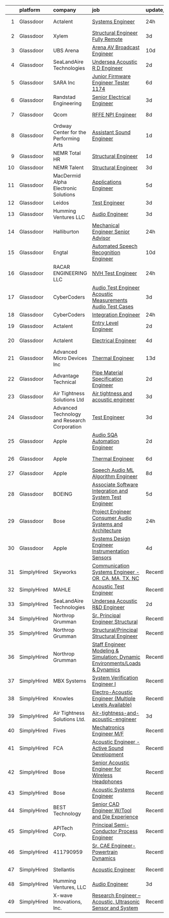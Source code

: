 

|    | platform    | company                                      | job                                                                                                                                                                                                                                                                                                                                                                                                                                                                                                                                                                                                                                                                                                                                                                                                                                                                                                                                                                                                                                                                                                                                                                                                                                                                                                                                                                                                  | update_time   | location             |
|---:|:------------|:---------------------------------------------|:-----------------------------------------------------------------------------------------------------------------------------------------------------------------------------------------------------------------------------------------------------------------------------------------------------------------------------------------------------------------------------------------------------------------------------------------------------------------------------------------------------------------------------------------------------------------------------------------------------------------------------------------------------------------------------------------------------------------------------------------------------------------------------------------------------------------------------------------------------------------------------------------------------------------------------------------------------------------------------------------------------------------------------------------------------------------------------------------------------------------------------------------------------------------------------------------------------------------------------------------------------------------------------------------------------------------------------------------------------------------------------------------------------|:--------------|:---------------------|
|  1 | Glassdoor   | Actalent                                     | [Systems Engineer](https://www.glassdoor.com/partner/jobListing.htm?pos=109&ao=1110586&s=58&guid=00000182ba0a05ab8ddc6df8d52ceeed&src=GD_JOB_AD&t=SR&vt=w&ea=1&cs=1_c5eb0311&cb=1660978595607&jobListingId=1008081625256&cpc=1CBFC3E34E2A31FF&jrtk=3-0-1gat0k1ehk637801-1gat0k1ev2g8u000-eb5fc3e5fa73dec3--6NYlbfkN0ChYVx_I3yfZ_JDY3EFoivtqvi_stwnZ_kRt8Dowt_l_d1ydueao4NE-oUleRJ4yhjCrTNrnhpA1723ScKRDpRE1n0lV517MAuDm13_KfRUVCvtQItZxA6LE1Jn-hMF2PzuvuQPoChg2FMt2ty_tcyOZZqDrLEv6DVzbvLpvC0x3pBg0Jy9n9lr9nqpcsbtY7q9KxqUkp00A929PYQIDAw1LVaZHqN0gLzaQaKPTPuCy_F2Qno01gAogrn7jqucTkEyZg_VEeG1vf9JfvhxiPk1sxxG7uPV9z8CzyylGk3ecbuD9FimjyGEvR28Xo8toy6Ins-nVd5ZbSxrH11t29Rw0KQ7R_zDnlvIJq-qrJEdFvedIAJIpo7pyzQ9V1WvX8fV-B6V7HyZuPdb0sf-qXGSj6Fs3xwmFImpp0vGTmqITQxIemZOr6f7ZlRn6f7Ql5WRzv9Xr1Kk8eAdDCxQ9tsqdT3S4OLPVdMBQSGyeS2Abi2wj3J6-6fIeNCAYRcAw3M9BjVEPoF8fndg2L17MP2mBY5JMfutfJ4L2UeqH4l7BoAZOhTtymhC18A1R53T8X07hhsQzQkEZ9f-gfYQinh0wyzYSimC_N8VWqEwECducnc_gWuXSCpe38eLW0ddGnnlwqc3imBKkmPtk4d1Purh4Ow14N1rP9dQ4-NTtjB7UtFjJ_bXcEnxh_b6UviLSW97yvnLpEZms4X24GTboXlvsRCtXx-0J310wVw9uEu4NJfbJQDpbZeNzXGtXWaC9JhIf6DJkC0xSw_fG1X9t6uNAgUEUfKQ37eti9QxdxYnYdEi09E3a9UpN2I7mZ0l24KMCRTa2gts9oWdXi3UmJHojDhHeIxG5Vv49IHcukGdZNyvc9-usjlWt_h6b8DcqzHmAbSJJvsFWFey9MMjvt-aMk_baCeVEeUY09PQHZ3AUIACq3aVy4K6iiiz1Jr0CbNPLgB9o1wET9Nu4kJSrojmOxn1ciMzZDQ%3D)                                            | 24h           | Eden Prairie, MN     |
|  2 | Glassdoor   | Xylem                                        | [Structural Engineer   Fully Remote](https://www.glassdoor.com/partner/jobListing.htm?pos=127&ao=1136043&s=58&guid=00000182ba0a05ab8ddc6df8d52ceeed&src=GD_JOB_AD&t=SR&vt=w&cs=1_dd56111f&cb=1660978595610&jobListingId=1008074804301&jrtk=3-0-1gat0k1ehk637801-1gat0k1ev2g8u000-41930a4662df28d3-)                                                                                                                                                                                                                                                                                                                                                                                                                                                                                                                                                                                                                                                                                                                                                                                                                                                                                                                                                                                                                                                                                                  | 3d            | Raleigh, NC          |
|  3 | Glassdoor   | UBS Arena                                    | [Arena AV   Broadcast Engineer](https://www.glassdoor.com/partner/jobListing.htm?pos=122&ao=1136043&s=58&guid=00000182ba0a05ab8ddc6df8d52ceeed&src=GD_JOB_AD&t=SR&vt=w&cs=1_ba00f9a0&cb=1660978595608&jobListingId=1008063340762&jrtk=3-0-1gat0k1ehk637801-1gat0k1ev2g8u000-3154833dffbc439f-)                                                                                                                                                                                                                                                                                                                                                                                                                                                                                                                                                                                                                                                                                                                                                                                                                                                                                                                                                                                                                                                                                                       | 10d           | Elmont, NY           |
|  4 | Glassdoor   | SeaLandAire Technologies                     | [Undersea Acoustic R D Engineer](https://www.glassdoor.com/partner/jobListing.htm?pos=120&ao=1136043&s=58&guid=00000182ba0a05ab8ddc6df8d52ceeed&src=GD_JOB_AD&t=SR&vt=w&ea=1&cs=1_66ddca9c&cb=1660978595608&jobListingId=1008076399763&jrtk=3-0-1gat0k1ehk637801-1gat0k1ev2g8u000-1b0c825c938043e9-)                                                                                                                                                                                                                                                                                                                                                                                                                                                                                                                                                                                                                                                                                                                                                                                                                                                                                                                                                                                                                                                                                                 | 2d            | Jackson, MI          |
|  5 | Glassdoor   | SARA Inc                                     | [Junior Firmware Engineer   Tester   1174](https://www.glassdoor.com/partner/jobListing.htm?pos=126&ao=1136043&s=58&guid=00000182ba0a05ab8ddc6df8d52ceeed&src=GD_JOB_AD&t=SR&vt=w&ea=1&cs=1_cc11dc2e&cb=1660978595610&jobListingId=1008069954036&jrtk=3-0-1gat0k1ehk637801-1gat0k1ev2g8u000-64dfa2a4b43075ce-)                                                                                                                                                                                                                                                                                                                                                                                                                                                                                                                                                                                                                                                                                                                                                                                                                                                                                                                                                                                                                                                                                       | 6d            | Colorado Springs, CO |
|  6 | Glassdoor   | Randstad Engineering                         | [Senior Electrical Engineer](https://www.glassdoor.com/partner/jobListing.htm?pos=111&ao=1110586&s=58&guid=00000182ba0a05ab8ddc6df8d52ceeed&src=GD_JOB_AD&t=SR&vt=w&ea=1&cs=1_813d283c&cb=1660978595607&jobListingId=1008074289318&cpc=FAE5E775D180B2FB&jrtk=3-0-1gat0k1ehk637801-1gat0k1ev2g8u000-cfd09318c66b733e--6NYlbfkN0BDx217eft1lC7uqItkaModCFPNh_e0lnHdKkvEJecXwu4gIqA7CFTnvSYR8MShG5a-juaM6sdXavpS6MPruFdQNc5PiAaOegdbfmramjOwLM8yU_Gyhm6YspYOZ056uLtqJsXecjpva2utvJLPy3-qyp9LWwlRnrDgtmLRD1WPFr7w-dekNFx66GGlSiEs5uyHb7SiQBuSJOcirhDWvfsq3CehCPNbR53sI95rr9tT2LvwTHNI3D2M70zMO-nXJP1LLiF1Kevvq4ekqyXprycADiBSj5UPLYWit33qEywY3lWZeWJtG1Ygr9z7IIB23YLqSMwdhMU9AbWHxUz3ShP7QkHtE10JP-oCun2TCE92pUjm0blLc_1d0Zvo1o_YV5h0B3kHShtoSUlnIUeJLAO6bhND501LGy04XnSLB3ZFO-BBrDf0qiBH6mCTAMBR9dKR1a7RpbrFzON2wa4j4hpn_yXLX-lXI41oU6A851066_1rhg3UOzFEi1NjncWan4ZExbmcPl36-4t0InXLLte6Qg_KPGygxestWbpzAApRxvFaZPGCknY81JonCn0WHSntiraxocZFkg9YNCS-uH1AVH_tVZAzwLJzxb-GD2Zz0Yk3Ieh5i4ZWpIEXXXOvh81nThOuroSK0hPow3wyl-TtZ4nyU2F_WzY%3D)                                                                                                                                                                                                                                                                                                                                                                  | 3d            | Framingham, MA       |
|  7 | Glassdoor   | Qcom                                         | [RFFE NPI Engineer](https://www.glassdoor.com/partner/jobListing.htm?pos=124&ao=1136043&s=58&guid=00000182ba0a05ab8ddc6df8d52ceeed&src=GD_JOB_AD&t=SR&vt=w&cs=1_1980522e&cb=1660978595608&jobListingId=1008067509526&jrtk=3-0-1gat0k1ehk637801-1gat0k1ev2g8u000-29f2ec6209d2a3f1-)                                                                                                                                                                                                                                                                                                                                                                                                                                                                                                                                                                                                                                                                                                                                                                                                                                                                                                                                                                                                                                                                                                                   | 8d            | San Diego, CA        |
|  8 | Glassdoor   | Ordway Center for the Performing Arts        | [Assistant Sound Engineer](https://www.glassdoor.com/partner/jobListing.htm?pos=118&ao=1136043&s=58&guid=00000182ba0a05ab8ddc6df8d52ceeed&src=GD_JOB_AD&t=SR&vt=w&ea=1&cs=1_c1b5574d&cb=1660978595608&jobListingId=1008079532547&jrtk=3-0-1gat0k1ehk637801-1gat0k1ev2g8u000-5856df3a239138d6-)                                                                                                                                                                                                                                                                                                                                                                                                                                                                                                                                                                                                                                                                                                                                                                                                                                                                                                                                                                                                                                                                                                       | 1d            | Saint Paul, MN       |
|  9 | Glassdoor   | NEMR Total HR                                | [Structural Engineer](https://www.glassdoor.com/partner/jobListing.htm?pos=105&ao=1110586&s=58&guid=00000182ba0a05ab8ddc6df8d52ceeed&src=GD_JOB_AD&t=SR&vt=w&ea=1&cs=1_d556e173&cb=1660978595606&jobListingId=1008078789245&cpc=75B6770C194DCF89&jrtk=3-0-1gat0k1ehk637801-1gat0k1ev2g8u000-fae9f28f76e79daf--6NYlbfkN0C-s0Md1pYn8sd6gn1PKW4zB_vLN-pY-uhznifxz0fEZeUG3Kv9a2dq5mXwQb3ySsArqfYwvFEN8fwqNIJRhB4QpaxsbFbImcA9YlVAgD0UZ465QR8N7KjrKy1haqghv0czYIzuXZjrD3ftYO7Maq7rS3_VIBFakolNDxoK0rFsk0MkYeU0PO0wPy9lOWeDcvVQ231WFoPToF1fwKC88Q_cAPX6s9dGojVEgDKNUtQUNIu1WU8TRyJ9wriAZSisRIc8H1-U-w0OZz_ypkbeofveXuFzcljJO4xhKsUxNtEfIJqcWVsAiJQPCcDQme26kv7vfYOm_ex52yl2bQcjAtDzJd6Ofe5jyt8twYegbzGfRy9wT_OQXE9wfBGe44JKX9uEjn9BdMoU-OjK7Z5S3cazKDgnzpsYY9HDoKz181QA2JL1mYZ9lHjUNdVF4GR1yPPtw4Q1urKJ3T4xGEfJGIzQ8sIFCIPuaZoftX223j_s3uic3fPLFjlz069z1uAURmA%3D)                                                                                                                                                                                                                                                                                                                                                                                                                                                                                                                                         | 1d            | Princeton, NJ        |
| 10 | Glassdoor   | NEMR Talent                                  | [Structural Engineer](https://www.glassdoor.com/partner/jobListing.htm?pos=128&ao=1136043&s=58&guid=00000182ba0a05ab8ddc6df8d52ceeed&src=GD_JOB_AD&t=SR&vt=w&ea=1&cs=1_4401fb5b&cb=1660978595610&jobListingId=1008073938495&jrtk=3-0-1gat0k1ehk637801-1gat0k1ev2g8u000-bc9dc2a23d1c44c4-)                                                                                                                                                                                                                                                                                                                                                                                                                                                                                                                                                                                                                                                                                                                                                                                                                                                                                                                                                                                                                                                                                                            | 3d            | Princeton, NJ        |
| 11 | Glassdoor   | MacDermid Alpha Electronic Solutions         | [Applications Engineer](https://www.glassdoor.com/partner/jobListing.htm?pos=125&ao=1136043&s=58&guid=00000182ba0a05ab8ddc6df8d52ceeed&src=GD_JOB_AD&t=SR&vt=w&cs=1_d0067440&cb=1660978595608&jobListingId=1008070285027&jrtk=3-0-1gat0k1ehk637801-1gat0k1ev2g8u000-bd764e465d32d008-)                                                                                                                                                                                                                                                                                                                                                                                                                                                                                                                                                                                                                                                                                                                                                                                                                                                                                                                                                                                                                                                                                                               | 5d            | South Plainfield, NJ |
| 12 | Glassdoor   | Leidos                                       | [Test Engineer](https://www.glassdoor.com/partner/jobListing.htm?pos=103&ao=1110586&s=58&guid=00000182ba0a05ab8ddc6df8d52ceeed&src=GD_JOB_AD&t=SR&vt=w&cs=1_35b2aa66&cb=1660978595605&jobListingId=1008075064293&cpc=42BEC95245890617&jrtk=3-0-1gat0k1ehk637801-1gat0k1ev2g8u000-6a3203464c1b707d--6NYlbfkN0CZUO70VSdYKA8PR3jfrSh5ljhqJhfDt0PzQCMubt8cRihWbmqO_-Ccw6DGinMZCyIEpf0Af9XKthHfBvTvzgH4DkFKYILFfOBijEpWhuNs72seseKoDFF6CDTEAYPN9Lx5He8mR_O1D0v6JooYaOYoVwHqWnpaKvLttLpllx_dzAONH5hB3qEReQ4EYC1WlXunAixYAfRhItX-lowvo5JCYrpB5SDLIhmn66rQ2R1fvG2hJVYWjYWsZXuXoxlMllvAGoZ8GLsAGp3mMxCWoGfjT2-irGsNGXaVfgW39IXORqoskAMCKtOveJL48o7WHKHgRQYOQn43poaAiA0WHWUq4emfRVo65XhHWvbq-2WOl-Ay2vPbLJ4W9zmTyJXFjU4G2JAB50TPjpdiVGVOv1-H9pP9YVo8UIuSlM1woPkVxjeXLij6DGLBjGZhzr027rMFyKP_6zuVutbL9HUaxnfIbQmgu642utnZAVrQshq6KLGEU3GoMPj6-qxSOBvvrBVYl8DlnYRmzzkbakMyO8cG9mBL0gBl9uB_Be0ofL2iKVs6LN6AksrA4TtcNBZTUdcHGwO7aJm8crFoRIBlIQMr6BSvP40ewEoixZ51qRucvTaGeiKWLKna0Oc6FuRr-anGY2YMfxb_n_HFnyCkyK7TM3joMdwQ9Dg%3D)                                                                                                                                                                                                                                                                                                                                                                                    | 3d            | Poulsbo, WA          |
| 13 | Glassdoor   | Humming Ventures  LLC                        | [Audio Engineer](https://www.glassdoor.com/partner/jobListing.htm?pos=115&ao=1136043&s=58&guid=00000182ba0a05ab8ddc6df8d52ceeed&src=GD_JOB_AD&t=SR&vt=w&ea=1&cs=1_e37a8823&cb=1660978595607&jobListingId=1008074850294&jrtk=3-0-1gat0k1ehk637801-1gat0k1ev2g8u000-c65df6434cac7841-)                                                                                                                                                                                                                                                                                                                                                                                                                                                                                                                                                                                                                                                                                                                                                                                                                                                                                                                                                                                                                                                                                                                 | 3d            | Seattle, WA          |
| 14 | Glassdoor   | Halliburton                                  | [Mechanical Engineer  Senior   Advisor ](https://www.glassdoor.com/partner/jobListing.htm?pos=129&ao=1136043&s=58&guid=00000182ba0a05ab8ddc6df8d52ceeed&src=GD_JOB_AD&t=SR&vt=w&cs=1_f7a14c2c&cb=1660978595610&jobListingId=1008080227152&jrtk=3-0-1gat0k1ehk637801-1gat0k1ev2g8u000-fd6fc5bf562324c4-)                                                                                                                                                                                                                                                                                                                                                                                                                                                                                                                                                                                                                                                                                                                                                                                                                                                                                                                                                                                                                                                                                              | 24h           | Houston, TX          |
| 15 | Glassdoor   | Engtal                                       | [Automated Speech Recognition Engineer](https://www.glassdoor.com/partner/jobListing.htm?pos=112&ao=1110586&s=58&guid=00000182ba0a05ab8ddc6df8d52ceeed&src=GD_JOB_AD&t=SR&vt=w&ea=1&cs=1_5c19a65c&cb=1660978595607&jobListingId=1008062705188&cpc=2CAED5C921A5F994&jrtk=3-0-1gat0k1ehk637801-1gat0k1ev2g8u000-4453650f9401f0f0--6NYlbfkN0B7Z8t6fEMDh_BTkcJVPNJicKvZQEBTy5HSwyHa20ewqmyfWNXjNsfvmtdqiCQm-EyX1eXCMeRRHbelJqYg3JfPf6FJmpd1iPPZHKkt0sbdi9nzyk3UhIYm5cI49RlAKU7eerVBiqDi7LxaMzjgn_vLcgvtotjmBJAF4qEeYwYYdSnlzIVKbgkFwXkAuJPd2w39rOiZkOU0SXerzrE9S83TPsvscGNiqLIQ7zjZ4poXRtv9yQglMU5eWve5rmF_DG2_IgvHzn_g7aoJg7Yn7vxMDXu-BlbV_e6F6HlRf3ps83PDIhymFJuVKvUaHJxSO4ezae5EdajMulXhWlhJPXpqX3oiYEd_8TIuiY6DTcjvXmLT9Jzi7PwVueJ_vlP7mzmbwvrXyrDz2IQKFd17YSzqbF9r63_HbO7fWgTUGZyqEuCWWbNQj09iHSxBKFIFIOiHERsef1_JZXC45LMJAkJV9D7e1cWV9zXNDf8-KNZDs5_QamYsF7QsoAGgKBHxOA4FFA0Xfz5DQ4BOBoEknC1RI4XjVJwKG68%3D)                                                                                                                                                                                                                                                                                                                                                                                                                                                                                       | 10d           | Remote               |
| 16 | Glassdoor   | RACAR ENGINEERING LLC                        | [NVH Test Engineer](https://www.glassdoor.com/partner/jobListing.htm?pos=102&ao=1110586&s=58&guid=00000182ba0a05ab8ddc6df8d52ceeed&src=GD_JOB_AD&t=SR&vt=w&ea=1&cs=1_08125368&cb=1660978595606&jobListingId=1008081786265&cpc=82ABD2B5CEB98952&jrtk=3-0-1gat0k1ehk637801-1gat0k1ev2g8u000-57fbe8c0eee5cb71--6NYlbfkN0AxPkrTPsDcA4ai02pSBbiRRK0-Ba8d9G9mYfWaq0SB0eHZYufqR4gUDDxt4Snz3f-Hx28LcgCoRUk_Moxh8kFYOeVFTULadOvFzFHa7ohnmQn-9cwNlkOQczURzjXJ1tZzLELB2frfc1P0fP95PLVZFtNC9tOlHNr5GLCm3iZbW6d6ko2zCTb82Xvb3tAJ_xEH_J_VhJRHh7HPsIQ9caWxO_h1GO57Q9EjB4MU1VBzU6OAHJD2P6pf5f69OqMwzmdMJeA1s0tlhy7lU_IdECm5sbWKnrTw2w1vQSvzEdvLsc_2l2DtUom3PzIi4oncUVkmus7vGJlAKrxJFVzmuGqoTWpepkaI2tybTLibzSNX9l8jI-PZQuIAYUx6XZaUKp_G6KWtW1iPTIps3JpdJ9UlYgp9s-lxExrVwnfddJF7alRJ-t-MvCXMbYBmqWzHc8knXShemGg8QAoerd2oxv9i9MF_g4fdlisVrGTVST4FiEKJy4Os7fOAQp5zukxKJusmxaVs7b40ZA%3D%3D)                                                                                                                                                                                                                                                                                                                                                                                                                                                                                                                             | 24h           | Auburn Hills, MI     |
| 17 | Glassdoor   | CyberCoders                                  | [Audio Test Engineer  Acoustic Measurements Audio Test Cases](https://www.glassdoor.com/partner/jobListing.htm?pos=106&ao=1110586&s=58&guid=00000182ba0a05ab8ddc6df8d52ceeed&src=GD_JOB_AD&t=SR&vt=w&ea=1&cs=1_1d8365ad&cb=1660978595606&jobListingId=1008074251888&cpc=451933188B21919D&jrtk=3-0-1gat0k1ehk637801-1gat0k1ev2g8u000-c28034a67f6fdac0--6NYlbfkN0CpFJQzrgRR8WqXWK1qKKEqALWJw739KlKqr2H-MSI4eoBlI4EFrmor2FYZMP3muM26mCfOsH-2rGSXOXzmoS6lrZi5bgEYX3ZqTYbppVKgJ0N-FobKAYp9JkTZMJW9BFXOeXmRIK6leADNhMckSFGKSe2JaJ6pKmJQpcG-8Q7GWeRQEWW-KvSyDnrtgfaDxCZGH0KWVbHHBCHzdb1_DpFStiVQxwZxgaLTPmPrx7M5r0KTY6U4kkMRIEZ4eHf0fNS7eawWZs8CeTC0H5rinXWLfDPoRM3EITGfnML5c1Q88hsvPIXuHGW6QoQv6Lw9RKkRZi8yHJkP-1ZSlYCtAlMKtRsiCi77j_oOQ9bNZw2MDqHec3PlwoHDDg08XvYTucpNJbSDoSDOnooiKmyKaKAEfxDABSyGiy2nx18sVhvPhALA4iYB1zksLkZqIAPxguq8UEUkwugWLkU6FR1hrQ9fPHrlcvdbtjdJVUkN8Arn-hJeMTdJUp9T3fja_U6D1DFGnoEjx1bCtGkkZiAtX5I3h4jfiY3DvdlPENl7uoP8K_m-zegG0Gc0y7VvMcwqmGxxpJ7VInYrUxZQLr8B3uFDmKcaNwZY2JKHPattQRKCFv2m74pEdtiioE2Y84aUH4uoT51zIOVYyrrBEs-P_CNkfcVI9Wk58NvPyUJTOxxm8dAidUmd68kWH-OMEj5x1uh5c2BgbEpjAsEDARSLn9_Flwp5Scch7b4a57A_be78cuKhy_EWRNim2iimKp4_ZPPseQAjT3oMqG17nBYFC2uFiBzuapkappkXNQgQZR_BjcsSmrBoqxRLGUO4M7-aQ1_aljRTjlcIAPo6jDKuVcLQFXyLxWduIUb3WA_-w30FaoI0GNQGbgocaEQ1qZxloSM27QzeYzl_J2dePa7Bw8naAvyr0AO-UJnFom15TUWx_QeSor2uvL4H06iVVSudXZV0LnwiZScd2HCmZP2QGsOpYvZrCWj3QDg%3D) | 3d            | Seattle, WA          |
| 18 | Glassdoor   | CyberCoders                                  | [Integration Engineer](https://www.glassdoor.com/partner/jobListing.htm?pos=113&ao=1110586&s=58&guid=00000182ba0a05ab8ddc6df8d52ceeed&src=GD_JOB_AD&t=SR&vt=w&ea=1&cs=1_4671c603&cb=1660978595607&jobListingId=1008081634650&cpc=C4A69CCDBB3B9599&jrtk=3-0-1gat0k1ehk637801-1gat0k1ev2g8u000-a30988a02ab16475--6NYlbfkN0CpFJQzrgRR8WqXWK1qKKEqALWJw739KlKqr2H-MSI4eoBlI4EFrmor2FYZMP3muM1BfrJgYTyeTRiS6oMttrU2qbUaz3jo2KxosdJLu32wVR9a47Jc-hKC10eif0H4NqmUWqJKKku57O0XM_m90HbU9SbqQGI5QtsO9p4rCfsqMlpA7CoxIiEoxg4xdUSq1yX7HlNKiWqnExgcXn9fRl4cX1QhoK6DO1KV63qA6MrwiERaNoLzURDKc2gxKEmI0Jj7-g3zTHvLJNAWkp3CJMwVKmxRkWdQrGBy3W_elqwpvjEcfQqxgbPkWHED31Wv82Yj-pcS3LdLyMdusSBDNkOUm0vQijonayww7_vWDh6agVTBxHNMUUDCK8ZnYu2DOFC_toUm6CslQ1bQqcVuuxSSLepRho0TNpznmtAvYyh6q_vbmAZNN8KOAvR-1xkQMrbQMc-EGyROUhZQW0teo7qL4xA93uTezWkd_Yd0llb--qbOiqBJYfaz4gb25k7A-ohrK3eC9oGwUTc_UDQL3Fwcz0oSRh0cb9MRMEnnTtHk14WRTcY4fcMMM4uDcbLJkp09sakJYCYNRSts6hC8gHTxkpYzI-7nU_rKhOD6-VAR4D6zh4mAM8RgAALwOAM7xwQS-CK6sdyH8X_eCLQPP5fZuJ19LhWIYTIrqOkZ-gCnre57wFbHge3lWmpHKKjpTsP5dyTxUmu-DsNtzKMhKS02DOBaD2DxW_4rUWygYuKrOkvyRn8pxB_x5RMcJB-l_P6dzET74AwG9HvPxh9q8yQB0dMA1bHcwzgzjQV21ffuVw8Zf0wge0jmbgK43eQkZsa-GCrqiXyLAPhgv7AyYDPQso-rOIuZz96BbwtoZxWAKZ-rFUuFwWWNdUXR-XNMovbTiVJIYHjXEN6mbBqWNN-oErZg7Kt2jwM9U1zknftwBHLIPDk_WvE_A81NZtjwvGtQv_5Orb9dRmuIdJ4iEPSbRbaKvD28hkt2bvfMGcgGVw%3D%3D)                          | 24h           | Torrance, CA         |
| 19 | Glassdoor   | Actalent                                     | [Entry Level Engineer](https://www.glassdoor.com/partner/jobListing.htm?pos=110&ao=1110586&s=58&guid=00000182ba0a05ab8ddc6df8d52ceeed&src=GD_JOB_AD&t=SR&vt=w&ea=1&cs=1_0b8da087&cb=1660978595607&jobListingId=1008077072912&cpc=47CFDC01B3F81FAC&jrtk=3-0-1gat0k1ehk637801-1gat0k1ev2g8u000-80860973a67802ea--6NYlbfkN0ChYVx_I3yfZ_JDY3EFoivtqvi_stwnZ_kRt8Dowt_l_d1ydueao4NE-oUleRJ4yhhmumybdE2Kouaj4ijvM67OjwBFpaTVdis5duIe_hhHyHeLRgfXvHT8CVNthjxvGwO0GKWio-ZGLNpXiryZOuQM3mtx5h2EK4tOWlkknpGH49bKKyYWBVoMc3tq30lqKxSyEuXXZRdo_-zM2Ox6QnQxbg6amjmgf3ShfRRd853dw98cT4codfJ1L8eyUj54_l-6ViW_mOzjArquQdYTKq7ogCMvPPTIawA8Y17iVOI6_-Cl9omNuou9z5nOWzrIOkaTIsCD4uSed8KxUawgAvkjJ7jayZVCEq2sp-GCI_sNkOkqIAmR7NnnIrILgsqG0Ao12yVfgHlrwHA11aRHVSnQg6eVC9lqnfpUgDJp8Ol5fjk2MR3TXUVHx94tKFj2qq9z5YDX64xCcH8pPJ8m1NeTxF8d8BR7Ot_fyObM8ztCc9BwFA2M5z9si643LJ3rt8lIX5xB0z6ucd41QrdkbjjbIaNH4sU52hKydWtGc_mC3xCRcF38C82FM1zaX9aL6w3XYwfYvH1JVew5ekviWYHP6KAwx9igNgps7FzRJ69p17rNRijmRHrGZLq0sBWc_Q3qoH9BZgDJ-RU8yg6IMjocRe2ybaZiFcupmnia4gn62CKAsD-JOiD4RQp3EW-7cpn7o4mOVOaOSUZfU68e9DkgjuT1p1ppEcPiUZNkBDg8_sQct94fNFaTdM_sA4v9eMfj1qvNR5Sr9VSoV3LJ593FXD-iUC-9vihIyS0PoxRklfKVkKMk0eTACGPDeF_WMn7_A_qx1K_NIHRP9CmHK0mW7CNdt1EKxi54D7MWby0L2aJvPsIIHMytyrKl0bT_kAsG2zCeYzoCF7yg_ljdC36CUPCreISiM-AOxFZ_6GqkHe2Lcuaz_iO_E22ofg6AbpbJUCb6BfxtyQzxkv2JwhFaiRL3ivkUyBs%3D)                                        | 2d            | Chester, PA          |
| 20 | Glassdoor   | Actalent                                     | [Electrical Engineer](https://www.glassdoor.com/partner/jobListing.htm?pos=114&ao=1110586&s=58&guid=00000182ba0a05ab8ddc6df8d52ceeed&src=GD_JOB_AD&t=SR&vt=w&ea=1&cs=1_563f3837&cb=1660978595607&jobListingId=1008072879870&cpc=654405A9B1E0A9F5&jrtk=3-0-1gat0k1ehk637801-1gat0k1ev2g8u000-ac89dd8fabbe2e40--6NYlbfkN0ChYVx_I3yfZ_JDY3EFoivtqvi_stwnZ_kRt8Dowt_l_d1ydueao4NE-oUleRJ4yhga3EuJB49BQn9bMZ4MjqaznG9aKIJzFTwuO8pLMdzwCBPk-7DPlRCc7j6hYHRCkrvDakACHMN6uA2Kfe4FajUn2ydEEg-26KiBmwqh3wpbs5dbHxm9UmGqW3wzxsUrQMF6fxVBNsMVo1OZQbJdWaRDd0kxjvQtyJ9D4do2zsjouTrkkK5BLar7NpoU6D8BylZEsWkRz3CtxODWCCECvuf8BG6HAczrkBbpnNtHZ0xVG7XfjIZ9VTXof3T9bu1w6AmuAEg124PaZMTExGk2uSDYNKppCogdvD4-f-z3amGraFqigTQOhpwXSbuiz2TT_iyLeYMlbl0_SK5JTbkZmyaUmmp8MFoXH9MaWyhhelEaMLrwuXAV9xDD3dklpSY2tKKvFL7FK77SrCAmtTGHGNRbhkevFJIOP4fF2N_cqrmkf4cIrpqFkPT2seSXCLds0czUKUm6tbxOYjyWRpi0QJhbjLJoj7QN-CUuEPBlv1txhgvbRPNNROGoXowZeHJQnHGnpug5taXcsC1rReY83vtklHe1eIqH__c6dDxZusY9vf6LPhiWv8k4LNm170qiuNRQcUEAbm9sWrxk0q8Hr3HlFXtU9xhHTCMicAsLjfgBdc7oikEwaGa4gUyk3_5zevPMpBkNNgsTnOoNFYE_PnymldukrlBDx08WvxZucfPHkTyOHW2C5jF0aVOcZsnNZVNlNzJZkYgb8OWQaqjNfnsNmWPYNQlNn3eB6siArc3rlZ_j53zoIP-JGhEB-1VnAM-HlT0OhC3MrNenfSBb4pXGfmP4sUnA90gE5KB7K5wepm2i0xhiE_v8b3WHVz8HVGLje4nLpxNHUb696I_F5W7_hVODxhwfWupZAxjxzWM6uo62SPoi6YEXYKvKqu6sM0Uo9MLxR3TExn_iB5ZR14f0lknS20bjY8o%3D)                                         | 4d            | Lake Oswego, OR      |
| 21 | Glassdoor   | Advanced Micro Devices  Inc                  | [Thermal Engineer](https://www.glassdoor.com/partner/jobListing.htm?pos=123&ao=1136043&s=58&guid=00000182ba0a05ab8ddc6df8d52ceeed&src=GD_JOB_AD&t=SR&vt=w&cs=1_253abc05&cb=1660978595608&jobListingId=1008056679047&jrtk=3-0-1gat0k1ehk637801-1gat0k1ev2g8u000-1f109b25a1100f3b-)                                                                                                                                                                                                                                                                                                                                                                                                                                                                                                                                                                                                                                                                                                                                                                                                                                                                                                                                                                                                                                                                                                                    | 13d           | Austin, TX           |
| 22 | Glassdoor   | Advantage Technical                          | [Pipe Material Specification Engineer](https://www.glassdoor.com/partner/jobListing.htm?pos=107&ao=1110586&s=58&guid=00000182ba0a05ab8ddc6df8d52ceeed&src=GD_JOB_AD&t=SR&vt=w&ea=1&cs=1_2b6d9d22&cb=1660978595606&jobListingId=1008077741008&cpc=723ADC3DFE402989&jrtk=3-0-1gat0k1ehk637801-1gat0k1ev2g8u000-c320e72c0ffc31eb--6NYlbfkN0CQRQ3eiV4YWjrRS1ho7HVQ9JO8v6Fb3eU0yDOJbdOiEguntuRlpE4-_N6DYLNj-GpJK1FUgsvi-jGTFN6seQa8lGO0nmINkmxGyDjSwr8tbCBtQ4SQ-I0RoyUacdeWrAe3QIUhj_MbkiOtQltvwYrz7KFrRKod_YLoWgqPAx3xsQOzLAnfQFdM4mqNmY_DR-47e-g-1hIsebmAgiltBTA8KJujqfDXke0TBtQPQ-OePcp4zxoHHPeOjiGDTWBxidfLPoNTqjcaq5qNETMKplILpdGp9o_dmkHaNNlBdceB9vU4CymP7zb66wkLfzEqoF2mYvGqeseqBOGJmuD6G-i9Y7-cY-W8fUTru3i2gfCtJvWI-Gs3GP5R5qixO05dgCikXJrgiLKhhovJAwK-JYCnE_xn0c3TfhvUz2O3t6Zz1qRXWVIJ7L3xkCdymU04KjNCJFkOlmPVec4vTTBMjVCjtyZjt7_OLERu1Era7UZSt8_pFL68hOa7Ce3P7k9awLcM_cAulqPOZDEaTEw6Vx-3yGsCwd4sChYM23tJqJ2UcybyxTcEW11Ft1oK8Bqhrkns8N5CaM2mwg%3D%3D)                                                                                                                                                                                                                                                                                                                                                                                                                                          | 2d            | Houston, TX          |
| 23 | Glassdoor   | Air Tightness Solutions Ltd                  | [Air tightness and acoustic engineer](https://www.glassdoor.com/partner/jobListing.htm?pos=119&ao=1136043&s=58&guid=00000182ba0a05ab8ddc6df8d52ceeed&src=GD_JOB_AD&t=SR&vt=w&cs=1_ce5268d0&cb=1660978595608&jobListingId=1008075017413&jrtk=3-0-1gat0k1ehk637801-1gat0k1ev2g8u000-bab19b5d3ac46ea4-)                                                                                                                                                                                                                                                                                                                                                                                                                                                                                                                                                                                                                                                                                                                                                                                                                                                                                                                                                                                                                                                                                                 | 3d            | Uxbridge, MA         |
| 24 | Glassdoor   | Advanced Technology and Research Corporation | [Test Engineer](https://www.glassdoor.com/partner/jobListing.htm?pos=130&ao=1136043&s=58&guid=00000182ba0a05ab8ddc6df8d52ceeed&src=GD_JOB_AD&t=SR&vt=w&ea=1&cs=1_486468ab&cb=1660978595610&jobListingId=1008074772887&jrtk=3-0-1gat0k1ehk637801-1gat0k1ev2g8u000-1bafa39c21440956-)                                                                                                                                                                                                                                                                                                                                                                                                                                                                                                                                                                                                                                                                                                                                                                                                                                                                                                                                                                                                                                                                                                                  | 3d            | Bethesda, MD         |
| 25 | Glassdoor   | Apple                                        | [Audio SQA Automation Engineer](https://www.glassdoor.com/partner/jobListing.htm?pos=117&ao=1136043&s=58&guid=00000182ba0a05ab8ddc6df8d52ceeed&src=GD_JOB_AD&t=SR&vt=w&cs=1_e5a5bf7a&cb=1660978595607&jobListingId=1008077637824&jrtk=3-0-1gat0k1ehk637801-1gat0k1ev2g8u000-1727bd9025c83aa0-)                                                                                                                                                                                                                                                                                                                                                                                                                                                                                                                                                                                                                                                                                                                                                                                                                                                                                                                                                                                                                                                                                                       | 2d            | Cupertino, CA        |
| 26 | Glassdoor   | Apple                                        | [Thermal Engineer](https://www.glassdoor.com/partner/jobListing.htm?pos=116&ao=1136043&s=58&guid=00000182ba0a05ab8ddc6df8d52ceeed&src=GD_JOB_AD&t=SR&vt=w&cs=1_f327be6b&cb=1660978595607&jobListingId=1008070096066&jrtk=3-0-1gat0k1ehk637801-1gat0k1ev2g8u000-9ad908c71b5e0f4d-)                                                                                                                                                                                                                                                                                                                                                                                                                                                                                                                                                                                                                                                                                                                                                                                                                                                                                                                                                                                                                                                                                                                    | 6d            | Cupertino, CA        |
| 27 | Glassdoor   | Apple                                        | [Speech   Audio ML Algorithm Engineer](https://www.glassdoor.com/partner/jobListing.htm?pos=108&ao=1110586&s=58&guid=00000182ba0a05ab8ddc6df8d52ceeed&src=GD_JOB_AD&t=SR&vt=w&cs=1_f79b77b9&cb=1660978595606&jobListingId=1008066606047&cpc=3BA4CE39D5B5DEF5&jrtk=3-0-1gat0k1ehk637801-1gat0k1ev2g8u000-4bd19a550787995c--6NYlbfkN0BvKrLyj5gPmtZO9T8euul8TCxuuKNOtzRJOomxnwSEodTz2Bc-sPZl29JElYHfcoTQmgR2kLCqbz896zU7Ayzp2mIeuZoFH0p3pB-zTK20603ErE2aTw0Qwc9BgqJ4DR4v_yjIVaESKmxDOaTO2lNHYjCGSCWGpweUL273BrzL58-Z6dt2hfJtGvBj0ioeMEYrnq4xltkJGAnwNO6rrbVwSUd1uvNlmbitmNOmBm8k-n_Lu8t42kgeKuoXJqf-56mL25XSCJezlwySUr3h72mcFKcXi-juzOXM1Ii3FKKxCTA2FRZ_232chcFQDQZy-FH5T_zDmYUqxW_QLUrEZdVfXvdhoJfdX4dkrt0uiT0fEXsaX0Rt5bOUCn68vjqX1D3mRV0NXdN4zfQaYuMqOhVEFIJUyzKLFILFIFKnxKJJ7oY6Yuf8q2xT7Yzy5RLOQ0Z1hWEQgFq6sPrhrz2697p1zXerdQz9hbXpvYqumZchK3fOSDULX2aSxnQa4E3TAHe5OL-7tbDegTHD_EQDQFzkCCXDDMwfZYGIJspcGNobj-ycwKxg7T3BlIxyv5kyyl-whsmS1ecxoHVtIS23NtxZDFCfBhseCyKdnB-3eb7A5oLkzZBHo6vehIPpdJ_MVo984r4MyAIku4U2RupGWU-cIDfWnzh9_MeKXjRwsG6YuZidLgURpV_mSdzUzsZBlrNsXTHRmnIXu_Lh_GkuFSeUykC8y5kuKMSyZ38j4dUmMWbXWqfYczuHRIag5AyUgu-GAkyCD2u9Yjmop8Ti_k4a-QsA60ospDAAtDkIBqC1J6Sz3MryQz4DhntXk58k1X0ymoFN5fTMegurwEdi2nafrBYk2RNZOT_pI1isyy9V0QQa8Xc_An6T3RWifB-wQXZTqeH0wfBPH7yfvYnTLwXEkmh2pkMHnxdSmZgB8UeWTLDmYP1ex1i0-3XxKwaQ21R1w6_6i00n8Ub0qUZqOiN7)                                           | 8d            | Culver City, CA      |
| 28 | Glassdoor   | BOEING                                       | [Associate Software Integration and System Test Engineer](https://www.glassdoor.com/partner/jobListing.htm?pos=101&ao=1110586&s=58&guid=00000182ba0a05ab8ddc6df8d52ceeed&src=GD_JOB_AD&t=SR&vt=w&cs=1_3a64406b&cb=1660978595605&jobListingId=1008070806063&cpc=4A4F3732B778070B&jrtk=3-0-1gat0k1ehk637801-1gat0k1ev2g8u000-8a62f7f5b717beaf--6NYlbfkN0BddK4H-tsabPiX3BvkwhvbvP4OkLNzlRX6egXJy9Hb11ERhvpR4KXHiogI9i6BJrn0stXfOaY0yn3gOMkbZ9_yK406OJq9ppbcdpXJETe0q4ruq-oMZTeY5xjiybkDwmDl0FqTdy5kgAIQSLAQWk4Utfi-Cs6vK5bdzdH9tvMB6iKRz46XoEtDMvasdsVWijGmdrVMBSmlY6BNEK-KS_1rw4emqlJwdVdCTTBPOS_IqQlEZt72EdpD5_8bvrzty9zNImkW-3rcf7N_6_4MagAOHATxYOf1O-VqxVjbn6sfP3JhV3pcdNbD7uL74Z4DGxD_yaWiBggKwRA_wMa6-3h5WZXVmkdYo0gx2T_wQce9nBg8D6S8XcrK-6WO__DRzOQ8S1AIrQUsdDe2GQhAskPkD1QPfslOc-MumnawCDGwrOGE0GEYUqwySIhkXSYWunM%3D)                                                                                                                                                                                                                                                                                                                                                                                                                                                                                                                                                                          | 5d            | Kent, WA             |
| 29 | Glassdoor   | Bose                                         | [Project Engineer  Consumer Audio Systems and Architecture](https://www.glassdoor.com/partner/jobListing.htm?pos=121&ao=1136043&s=58&guid=00000182ba0a05ab8ddc6df8d52ceeed&src=GD_JOB_AD&t=SR&vt=w&cs=1_522a2b18&cb=1660978595608&jobListingId=1008082045687&jrtk=3-0-1gat0k1ehk637801-1gat0k1ev2g8u000-9e4e84726a4ae4ab-)                                                                                                                                                                                                                                                                                                                                                                                                                                                                                                                                                                                                                                                                                                                                                                                                                                                                                                                                                                                                                                                                           | 24h           | Framingham, MA       |
| 30 | Glassdoor   | Apple                                        | [Systems Design Engineer  Instrumentation  Sensors ](https://www.glassdoor.com/partner/jobListing.htm?pos=104&ao=1110586&s=58&guid=00000182ba0a05ab8ddc6df8d52ceeed&src=GD_JOB_AD&t=SR&vt=w&cs=1_19a3b40f&cb=1660978595606&jobListingId=1008072872866&cpc=47CFDC01B3F81FAC&jrtk=3-0-1gat0k1ehk637801-1gat0k1ev2g8u000-5dc1da80fd2095b8--6NYlbfkN0BvKrLyj5gPmtZO9T8euul8TCxuuKNOtzRJOomxnwSEodTz2Bc-sPZlSXfvz6ygy0tJidbkPBoJOpn5M_Op1dVT78IKUvwrBDiq-0-XaZ5Ks6si1v-Rxw7VYol2pUSEbSXxtrYw2HhGY7Chi3gQx9zr_U3wj7xtUiIO1GFY_6wQkNsBvlHW4sh128suZQ9oj60bBTasMozvaemi0QwQgoMgd9stVccKd44KPpT8E_p96hbP8d_KHEwXE6rfSvQdXO6sbKYDY4-k2OjzKaXsd4y4EGSeyH4oOVNb_TtuX_fCMP9i2OJQgZw0-GjMdHu3DzgV8bFc1i_sV22Fj1QaZHypWQTiMV2gjyXPpDYu5u9uX2CoBIIpaC4TVowEdMTz38wTnBHEPRQFkraJa17zGZ53REOcGkvjnnJd1p5Ka12CeGT-miCz8dfhxMiHIoQ4C27xkCRhSk58qJcZojKTjgC_J2CFGXpFfQm2m1d21xqu8WTXKOsCgPru8j5oGLbghAjVtq8pUZV8K7SQJBqWuKBgQnJE8kQw-fYQefa5k70DNnfH-6sldZvKKGYjXIaNQ8QTRvLcYKeSPcVIqI3pbiLKCIIV--n_FpN3yFmHu68fa6AepqdIgKfbLG0m97hvI12T49wdSQHaRDTYuKMLKeC1on7n08qFrzaTfGA8UzjAwa9vSvl1prQodU--E2prW77PnC12gK8s3vYS_vxBfo7g1EmytjwGYXlQhStCzAK4RknqKNYl323fmE79K27jPdIlIhjk9IpaDhoxCBGE-z5f12eT3twumI87VdOrp6dwGv6MxU7ZzvkvTjNPHPcthH3cfHyJeRHd9Q6bYgclooAlPqm9ZYhFtVI2m96fkYT_C3xNYnbbnmonQoBr7qRG5l1yGSX7ax7SFODaYNjNas1pDqRmSSWLJkpZ0tS3qv4QAr_d9DqxD-W7J6_3rj1nNrNB5DOJp6BrJPb9b5REzXpvPIflA5Spj6Ie2tAp_A8PMg%3D%3D) | 4d            | Austin, TX           |
| 31 | SimplyHired | Skyworks                                     | [Communication Systems Engineer - OR, CA, MA, TX, NC](https://www.simplyhired.com/job/VdIEzfg0_PbnmfZwuHgO56HBGYWFEh4cgBHR8OXn0sxYBANreLHU0A?q=acoustic+engineer)                                                                                                                                                                                                                                                                                                                                                                                                                                                                                                                                                                                                                                                                                                                                                                                                                                                                                                                                                                                                                                                                                                                                                                                                                                    | Recently      | Beaverton, OR        |
| 32 | SimplyHired | MAHLE                                        | [Acoustic Test Engineer](https://www.simplyhired.com/job/jkFxoHDyuRHJphbNuVXSzr0v3zVIAZcvvRZC40dJrDao0E0Wb4luAw?q=acoustic+engineer)                                                                                                                                                                                                                                                                                                                                                                                                                                                                                                                                                                                                                                                                                                                                                                                                                                                                                                                                                                                                                                                                                                                                                                                                                                                                 | Recently      | Troy, MI             |
| 33 | SimplyHired | SeaLandAire Technologies                     | [Undersea Acoustic R&D Engineer](https://www.simplyhired.com/job/hZd4MM6ivHSqQ2hKkSFxDcuc5th9uhpbq2X99tdFufOh7nbm-htf8A?q=acoustic+engineer)                                                                                                                                                                                                                                                                                                                                                                                                                                                                                                                                                                                                                                                                                                                                                                                                                                                                                                                                                                                                                                                                                                                                                                                                                                                         | 2d            | Jackson, MI          |
| 34 | SimplyHired | Northrop Grumman                             | [Sr. Principal Engineer Structural](https://www.simplyhired.com/job/Q_ecsBQkCmzHQRVFSE46nFGFMwc9ubZAhr8qEsNkbgLimZ92pgpqlQ?q=acoustic+engineer)                                                                                                                                                                                                                                                                                                                                                                                                                                                                                                                                                                                                                                                                                                                                                                                                                                                                                                                                                                                                                                                                                                                                                                                                                                                      | Recently      | Sunnyvale, CA        |
| 35 | SimplyHired | Northrop Grumman                             | [Structural/Principal Structural Engineer](https://www.simplyhired.com/job/-zDCLMbEkyWzBQE-xR_4trWat1ZmT-jXS0KCRjppwfD3hraGw6JxXw?q=acoustic+engineer)                                                                                                                                                                                                                                                                                                                                                                                                                                                                                                                                                                                                                                                                                                                                                                                                                                                                                                                                                                                                                                                                                                                                                                                                                                               | Recently      | Ocean Springs, MS    |
| 36 | SimplyHired | Northrop Grumman                             | [Staff Engineer Modeling & Simulation: Dynamic Environments/Loads & Dynamics](https://www.simplyhired.com/job/9QB-8z67YNMMMxPI9oyfCRDIIrsJrnCt7hgAnHUurEDyeYRbaZsS1Q?q=acoustic+engineer)                                                                                                                                                                                                                                                                                                                                                                                                                                                                                                                                                                                                                                                                                                                                                                                                                                                                                                                                                                                                                                                                                                                                                                                                            | Recently      | Chandler, AZ         |
| 37 | SimplyHired | MBX Systems                                  | [System Verification Engineer I](https://www.simplyhired.com/job/E2FhhvtZ_1ihp80o3GQoC23vEQq5L4yEchTlEXQLHx0I_h1UkTIZKA?q=acoustic+engineer)                                                                                                                                                                                                                                                                                                                                                                                                                                                                                                                                                                                                                                                                                                                                                                                                                                                                                                                                                                                                                                                                                                                                                                                                                                                         | Recently      | Libertyville, IL     |
| 38 | SimplyHired | Knowles                                      | [Electro-Acoustic Engineer (Multiple Levels Available)](https://www.simplyhired.com/job/ke2PSvcU7MPCSsVbDMT231HGhQBH2RM7CZ0Iuq3fFUDbP-vw3MR87w?q=acoustic+engineer)                                                                                                                                                                                                                                                                                                                                                                                                                                                                                                                                                                                                                                                                                                                                                                                                                                                                                                                                                                                                                                                                                                                                                                                                                                  | Recently      | Itasca, IL           |
| 39 | SimplyHired | Air Tightness Solutions Ltd.                 | [Air-tightness-and-acoustic-engineer](https://www.simplyhired.com/job/pvoEJHXWFoU2JlptkOEa9H23ceeKiGCFjbfo2y9eorFotiiU5q8FkA?q=acoustic+engineer)                                                                                                                                                                                                                                                                                                                                                                                                                                                                                                                                                                                                                                                                                                                                                                                                                                                                                                                                                                                                                                                                                                                                                                                                                                                    | 3d            | Uxbridge, MA         |
| 40 | SimplyHired | Fives                                        | [Mechatronics Engineer M/F](https://www.simplyhired.com/job/OHGQYgm0TxDz9EGRtGE8YC2RU35ujQk_U0Qv3-KHblnhSO5HSefF8w?q=acoustic+engineer)                                                                                                                                                                                                                                                                                                                                                                                                                                                                                                                                                                                                                                                                                                                                                                                                                                                                                                                                                                                                                                                                                                                                                                                                                                                              | Recently      | Hebron, KY           |
| 41 | SimplyHired | FCA                                          | [Acoustic Engineer - Active Sound Development](https://www.simplyhired.com/job/Cs_WY1iwltBPHTTJbM0V7HrlvcdPSMSAkEVrmuLKFMB7NvwBLLixfw?q=acoustic+engineer)                                                                                                                                                                                                                                                                                                                                                                                                                                                                                                                                                                                                                                                                                                                                                                                                                                                                                                                                                                                                                                                                                                                                                                                                                                           | Recently      | Auburn Hills, MI     |
| 42 | SimplyHired | Bose                                         | [Senior Acoustic Engineer for Wireless Headphones](https://www.simplyhired.com/job/yqPCCWk_Tgc2FHIQ4o42pHGcGJOjUPujrl2X8CdAKKgKxiJrMOOT-g?q=acoustic+engineer)                                                                                                                                                                                                                                                                                                                                                                                                                                                                                                                                                                                                                                                                                                                                                                                                                                                                                                                                                                                                                                                                                                                                                                                                                                       | Recently      | Framingham, MA       |
| 43 | SimplyHired | Bose                                         | [Acoustic Systems Engineer](https://www.simplyhired.com/job/7qCtLraFdCM-T6L5AHN7HN5oXgJlmipHvJA48EW1Ceb6cL-H1KEbkA?q=acoustic+engineer)                                                                                                                                                                                                                                                                                                                                                                                                                                                                                                                                                                                                                                                                                                                                                                                                                                                                                                                                                                                                                                                                                                                                                                                                                                                              | Recently      | Framingham, MA       |
| 44 | SimplyHired | BEST Technology                              | [Senior CAD Engineer W/Tool and Die Experience](https://www.simplyhired.com/job/qpel1cQG-8BZK8A09niuID_ZZ5UTc3eL3hyUEYq80kY1f4FXiSWRpQ?q=acoustic+engineer)                                                                                                                                                                                                                                                                                                                                                                                                                                                                                                                                                                                                                                                                                                                                                                                                                                                                                                                                                                                                                                                                                                                                                                                                                                          | Recently      | Athens, TX           |
| 45 | SimplyHired | APITech Corp.                                | [Principal Semi-Conductor Process Engineer](https://www.simplyhired.com/job/b6QvUWcaO3BzcKkl8LzWIuIlC24GQj0ADO_ynd3dEikJt5_Qoc-JVw?q=acoustic+engineer)                                                                                                                                                                                                                                                                                                                                                                                                                                                                                                                                                                                                                                                                                                                                                                                                                                                                                                                                                                                                                                                                                                                                                                                                                                              | Recently      | Marlborough, MA      |
| 46 | SimplyHired | 411790959                                    | [Sr. CAE Engineer-Powertrain Dynamics](https://www.simplyhired.com/job/TPJojDykqaImCIVs-OjzCiIhIZ6PNy0wfbSwqAp0wKfNFq6bq-UrFA?q=acoustic+engineer)                                                                                                                                                                                                                                                                                                                                                                                                                                                                                                                                                                                                                                                                                                                                                                                                                                                                                                                                                                                                                                                                                                                                                                                                                                                   | Recently      | Novi, MI             |
| 47 | SimplyHired | Stellantis                                   | [Acoustic Engineer](https://www.simplyhired.com/job/PVZbhpEovbImNXZEYlP04avQKs5EjnEj16N7TSjCcnBU03Ht8_LovA?q=acoustic+engineer)                                                                                                                                                                                                                                                                                                                                                                                                                                                                                                                                                                                                                                                                                                                                                                                                                                                                                                                                                                                                                                                                                                                                                                                                                                                                      | Recently      | Auburn Hills, MI     |
| 48 | SimplyHired | Humming Ventures, LLC                        | [Audio Engineer](https://www.simplyhired.com/job/8DSLRgpEAgXP5zicg-ZoO3PIpTiVZ3WUlc-WEVxkbF2N9BVX-AWj_A?q=acoustic+engineer)                                                                                                                                                                                                                                                                                                                                                                                                                                                                                                                                                                                                                                                                                                                                                                                                                                                                                                                                                                                                                                                                                                                                                                                                                                                                         | 3d            | Seattle, WA          |
| 49 | SimplyHired | X-wave Innovations, Inc.                     | [Research Engineer – Acoustic, Ultrasonic Sensor and System](https://www.simplyhired.com/job/VeN_iL6pT1b7GO6h7RdjkJrnAjCmCs5s6dRD8gAJVo56mxD91F4RcA?q=acoustic+engineer)                                                                                                                                                                                                                                                                                                                                                                                                                                                                                                                                                                                                                                                                                                                                                                                                                                                                                                                                                                                                                                                                                                                                                                                                                             | Recently      | Gaithersburg, MD     |